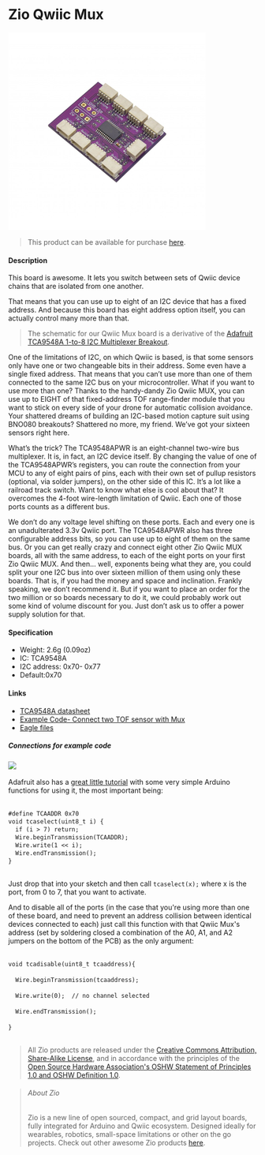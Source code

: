 # Zio Qwiic Mux

![](qwiic-mux.png)

> This product can be available for purchase [here](https://www.smart-prototyping.com/Zio-Qwiic-Mux.html).



#### Description

This board is awesome. It lets you switch between sets of Qwiic device chains that are isolated from one another.

That means that you can use up to eight of an I2C device that has a fixed address. And because this board has eight address option itself, you can actually control many more than that.

> The schematic for our Qwiic Mux board is a derivative of the [Adafruit TCA9548A 1-to-8 I2C Multiplexer Breakout](https://learn.adafruit.com/adafruit-tca9548a-1-to-8-i2c-multiplexer-breakout/overview).


One of the limitations of I2C, on which Qwiic is based, is that some sensors only have one or two changeable bits in their address. Some even have a single fixed address. That means that you can’t use more than one of them connected to the same I2C bus on your microcontroller. What if you want to use more than one? Thanks to the handy-dandy Zio Qwiic MUX, you can use up to EIGHT of that fixed-address TOF range-finder module that you want to stick on every side of your drone for automatic collision avoidance. Your shattered dreams of building an I2C-based motion capture suit using BNO080 breakouts? Shattered no more, my friend. We’ve got your sixteen sensors right here.

What’s the trick? The TCA9548APWR is an eight-channel two-wire bus multiplexer. It is, in fact, an I2C device itself. By changing the value of one of the TCA9548APWR’s registers, you can route the connection from your MCU to any of eight pairs of pins, each with their own set of pullup resistors (optional, via solder jumpers), on the other side of this IC. It’s a lot like a railroad track switch. Want to know what else is cool about that? It overcomes the 4-foot wire-length limitation of Qwiic. Each one of those ports counts as a different bus.

We don’t do any voltage level shifting on these ports. Each and every one is an unadulterated 3.3v Qwiic port. The TCA9548APWR also has three configurable address bits, so you can use up to eight of them on the same bus. Or you can get really crazy and connect eight other Zio Qwiic MUX boards, all with the same address, to each of the eight ports on your first Zio Qwiic MUX. And then… well, exponents being what they are, you could split your one I2C bus into over sixteen million of them using only these boards. That is, if you had the money and space and inclination. Frankly speaking, we don’t recommend it. But if you want to place an order for the two million or so boards necessary to do it, we could probably work out some kind of volume discount for you. Just don’t ask us to offer a power supply solution for that.




#### Specification

* Weight: 2.6g (0.09oz)
* IC: TCA9548A
* I2C address: 0x70- 0x77
* Default:0x70




#### Links

* [TCA9548A datasheet](https://www.smart-prototyping.com/image/data/NOA-RnD/101900%20Mux/tca9548a.pdf)
* [Example Code- Connect two TOF sensor with Mux](https://www.smart-prototyping.com/image/data/NOA-RnD/101900%20Mux/Zio_Qwiic_Mux_TOF_Example_Code.zip)
* [Eagle files](https://github.com/ZIOCC/Qwiic_Mux)


##### Connections for example code

![](https://www.smart-prototyping.com/image/data/NOA-RnD/101900%20Mux/MUX_2xTOF.jpg)

Adafruit also has a [great little tutorial](https://learn.adafruit.com/adafruit-tca9548a-1-to-8-i2c-multiplexer-breakout/wiring-and-test) with some very simple Arduino functions for using it, the most important being:
<pre>
<code>
#define TCAADDR 0x70
void tcaselect(uint8_t i) {
  if (i > 7) return;
  Wire.beginTransmission(TCAADDR);
  Wire.write(1 << i);
  Wire.endTransmission();
}
</code>
</pre>

Just drop that into your sketch and then call <code>tcaselect(x);</code> where x is the port, from 0 to 7, that you want to activate.

And to disable all of the ports (in the case that you're using more than one of these board, and need to prevent an address collision between identical devices connected to each) just call this function with that Qwiic Mux's address (set by soldering closed a combination of the A0, A1, and A2 jumpers on the bottom of the PCB) as the only argument:

<pre><code>
void tcadisable(uint8_t tcaaddress){<br>
  Wire.beginTransmission(tcaaddress);<br>
  Wire.write(0);  // no channel selected<br>
  Wire.endTransmission();<br>
}<br>
</code></pre>

> All Zio products are released under the [Creative Commons Attribution, Share-Alike License](https://creativecommons.org/licenses/by-sa/4.0/), and in accordance with the principles of the [Open Source Hardware Association's OSHW Statement of Principles 1.0 and OSHW Definition 1.0](https://www.oshwa.org/definition/).




> ###### About Zio
> Zio is a new line of open sourced, compact, and grid layout boards, fully integrated for Arduino and Qwiic ecosystem. Designed ideally for wearables, robotics, small-space limitations or other on the go projects. Check out other awesome Zio products [here](https://www.smart-prototyping.com/Zio).


